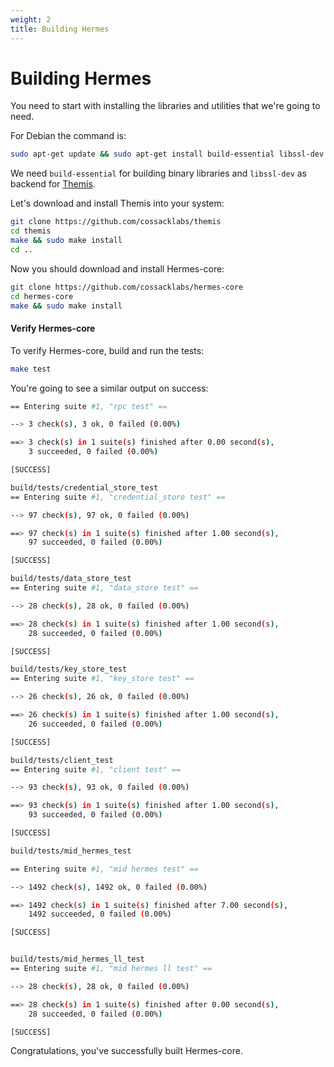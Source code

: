 ```yaml
---
weight: 2
title: Building Hermes
---
```


# Building Hermes

You need to start with installing the libraries and utilities that we're going to need.

For Debian the command is:

```bash
sudo apt-get update && sudo apt-get install build-essential libssl-dev git
```

We need `build-essential` for building binary libraries and `libssl-dev` as backend for [Themis](https://github.com/cossacklabs/themis).

Let's download and install Themis into your system:

```bash
git clone https://github.com/cossacklabs/themis
cd themis
make && sudo make install
cd ..
```

Now you should download and install Hermes-core:

```bash
git clone https://github.com/cossacklabs/hermes-core
cd hermes-core
make && sudo make install
```

#### Verify Hermes-core

To verify Hermes-core, build and run the tests:

```bash
make test
```

You're going to see a similar output on success:

```bash
== Entering suite #1, "rpc test" ==

--> 3 check(s), 3 ok, 0 failed (0.00%)

==> 3 check(s) in 1 suite(s) finished after 0.00 second(s),
    3 succeeded, 0 failed (0.00%)

[SUCCESS]

build/tests/credential_store_test
== Entering suite #1, "credential_store test" ==

--> 97 check(s), 97 ok, 0 failed (0.00%)

==> 97 check(s) in 1 suite(s) finished after 1.00 second(s),
    97 succeeded, 0 failed (0.00%)

[SUCCESS]

build/tests/data_store_test
== Entering suite #1, "data_store test" ==

--> 28 check(s), 28 ok, 0 failed (0.00%)

==> 28 check(s) in 1 suite(s) finished after 1.00 second(s),
    28 succeeded, 0 failed (0.00%)

[SUCCESS]

build/tests/key_store_test
== Entering suite #1, "key_store test" ==

--> 26 check(s), 26 ok, 0 failed (0.00%)

==> 26 check(s) in 1 suite(s) finished after 1.00 second(s),
    26 succeeded, 0 failed (0.00%)

[SUCCESS]

build/tests/client_test
== Entering suite #1, "client test" ==

--> 93 check(s), 93 ok, 0 failed (0.00%)

==> 93 check(s) in 1 suite(s) finished after 1.00 second(s),
    93 succeeded, 0 failed (0.00%)

[SUCCESS]

build/tests/mid_hermes_test

== Entering suite #1, "mid hermes test" ==

--> 1492 check(s), 1492 ok, 0 failed (0.00%)

==> 1492 check(s) in 1 suite(s) finished after 7.00 second(s),
    1492 succeeded, 0 failed (0.00%)

[SUCCESS]


build/tests/mid_hermes_ll_test
== Entering suite #1, "mid hermes ll test" ==

--> 28 check(s), 28 ok, 0 failed (0.00%)

==> 28 check(s) in 1 suite(s) finished after 0.00 second(s),
    28 succeeded, 0 failed (0.00%)

[SUCCESS]
```

Congratulations, you've successfully built Hermes-core.